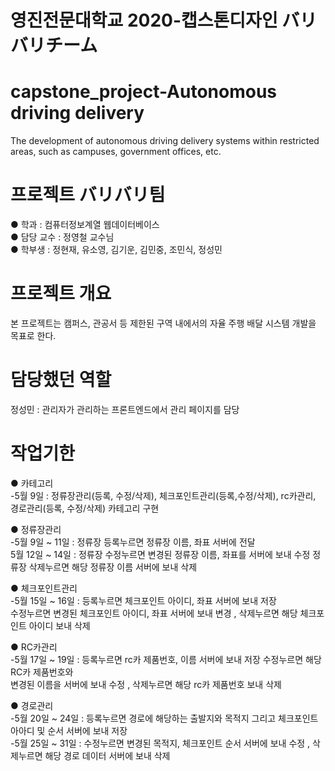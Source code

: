 # 영진전문대학교 2020-캡스톤디자인 バリバリチーム
# capstone_project-Autonomous driving delivery
The development of autonomous driving delivery systems within restricted areas, such as campuses, government offices, etc.

# 프로젝트 バリバリ팀
 ● 학과 : 컴퓨터정보계열 웹데이터베이스<br>
 ● 담당 교수 : 정영철 교수님<br>
 ● 학부생 : 정현재, 유소영, 김기운, 김민중, 조민식, 정성민<br> 
 
# 프로젝트 개요
 본 프로젝트는 캠퍼스, 관공서 등 제한된 구역 내에서의 자율 주행 배달 시스템 개발을 목표로 한다. 

# 담당했던 역할
 정성민 : 관리자가 관리하는 프론트엔드에서 관리 페이지를 담당
 
# 작업기한
 ● 카테고리<br> 
  -5월 9일 : 정류장관리(등록, 수정/삭제), 체크포인트관리(등록,수정/삭제), rc카관리, 경로관리(등록, 수정/삭제) 카테고리 구현
  
 ● 정류장관리<br> 
  -5월 9일 ~ 11일 : 정류장 등록누르면 정류장 이름, 좌표 서버에 전달<br>
 5월 12일 ~ 14일 : 정류장 수정누르면 변경된 정류장 이름, 좌표를 서버에 보내 수정 정류장 삭제누르면 해당 정류장 이름 서버에 보내 삭제<br>
 
 ● 체크포인트관리<br> 
  -5월 15일 ~ 16일 : 등록누르면  체크포인트 아이디, 좌표 서버에 보내 저장<br>
                  수정누르면 변경된 체크포인트 아이디, 좌표 서버에 보내 변경 , 삭제누르면 해당 체크포인트 아이디 보내 삭제<br>
                  
 ● RC카관리<br> 
  -5월 17일 ~ 19일 : 등록누르면 rc카 제품번호, 이름 서버에 보내 저장 수정누르면 해당 RC카 제품번호와<br>
                  변경된 이름을 서버에 보내 수정 , 삭제누르면 해당 rc카 제품번호 보내 삭제<br>
                  
 ● 경로관리<br> 
  -5월 20일 ~ 24일 : 등록누르면 경로에 해당하는 출발지와 목적지 그리고 체크포인트 아아디 및 순서 서버에 보내 저장<br>
  -5월 25일 ~ 31일 : 수정누르면 변경된 목적지, 체크포인트 순서 서버에 보내 수정 , 삭제누르면 해당 경로 데이터 서버에 보내 삭제<br>
